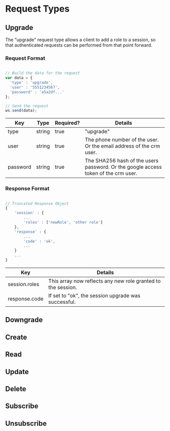 # Request Types

## Upgrade

The "upgrade" request type allows a client to add a role to a session, so that authenticated requests can be performed from that point forward.

### Request Format

```javascript

// Build the data for the request
var data = {
  'type' : 'upgrade',
  'user' : '5551234567',
  'password' : 'a5a2df...'
};

// Send the request
ws.send(data);

```

Key | Type | Required? | Details
--- | ------- | ------ | ------
type | string  | true | "upgrade"
user | string | true | The phone number of the user. Or the email address of the crm user.
password | string | true | The SHA256 hash of the users password. Or the google access token of the crm user.
 
### Response Format 

```javascript

// Truncated Response Object
{
	'session' : {
		...
		'roles' : ['newRole', 'other role'] 
	},
	'response' : {
		...
		'code' : 'ok', 
		...
	}
	...
}
```

Key | Details
--- | ------- 
session.roles | This array now reflects any new role granted to the session.
response.code | If set to "ok", the session upgrade was successful.

## Downgrade

## Create

## Read

## Update

## Delete

## Subscribe

## Unsubscribe